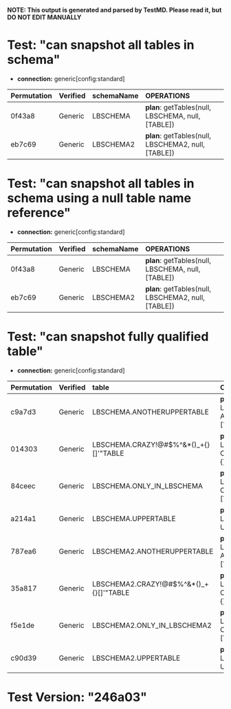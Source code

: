 **NOTE: This output is generated and parsed by TestMD. Please read it, but DO NOT EDIT MANUALLY**

# Test: "can snapshot all tables in schema" #

- **connection:** generic[config:standard]

| Permutation | Verified | schemaName | OPERATIONS
| :---------- | :------- | :--------- | :------
| 0f43a8      | Generic  | LBSCHEMA   | **plan**: getTables(null, LBSCHEMA, null, [TABLE])
| eb7c69      | Generic  | LBSCHEMA2  | **plan**: getTables(null, LBSCHEMA2, null, [TABLE])

# Test: "can snapshot all tables in schema using a null table name reference" #

- **connection:** generic[config:standard]

| Permutation | Verified | schemaName | OPERATIONS
| :---------- | :------- | :--------- | :------
| 0f43a8      | Generic  | LBSCHEMA   | **plan**: getTables(null, LBSCHEMA, null, [TABLE])
| eb7c69      | Generic  | LBSCHEMA2  | **plan**: getTables(null, LBSCHEMA2, null, [TABLE])

# Test: "can snapshot fully qualified table" #

- **connection:** generic[config:standard]

| Permutation | Verified | table                                   | OPERATIONS
| :---------- | :------- | :-------------------------------------- | :------
| c9a7d3      | Generic  | LBSCHEMA.ANOTHERUPPERTABLE              | **plan**: getTables(null, LBSCHEMA, ANOTHERUPPERTABLE, [TABLE])
| 014303      | Generic  | LBSCHEMA.CRAZY!@#\$%^&*()_+{}[]'"TABLE  | **plan**: getTables(null, LBSCHEMA, CRAZY!@#\\$\%^&*()\_+{}[]'"TABLE, [TABLE])
| 84ceec      | Generic  | LBSCHEMA.ONLY_IN_LBSCHEMA               | **plan**: getTables(null, LBSCHEMA, ONLY\_IN\_LBSCHEMA, [TABLE])
| a214a1      | Generic  | LBSCHEMA.UPPERTABLE                     | **plan**: getTables(null, LBSCHEMA, UPPERTABLE, [TABLE])
| 787ea6      | Generic  | LBSCHEMA2.ANOTHERUPPERTABLE             | **plan**: getTables(null, LBSCHEMA2, ANOTHERUPPERTABLE, [TABLE])
| 35a817      | Generic  | LBSCHEMA2.CRAZY!@#\$%^&*()_+{}[]'"TABLE | **plan**: getTables(null, LBSCHEMA2, CRAZY!@#\\$\%^&*()\_+{}[]'"TABLE, [TABLE])
| f5e1de      | Generic  | LBSCHEMA2.ONLY_IN_LBSCHEMA2             | **plan**: getTables(null, LBSCHEMA2, ONLY\_IN\_LBSCHEMA2, [TABLE])
| c90d39      | Generic  | LBSCHEMA2.UPPERTABLE                    | **plan**: getTables(null, LBSCHEMA2, UPPERTABLE, [TABLE])

# Test Version: "246a03" #